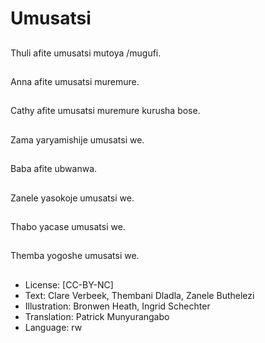 # Umusatsi

##
Thuli afite umusatsi mutoya /mugufi.

##
Anna afite umusatsi muremure.

##
Cathy afite umusatsi muremure kurusha bose.

##
Zama yaryamishije umusatsi we.

##
Baba afite ubwanwa.

##
Zanele yasokoje umusatsi we.

##
Thabo yacase umusatsi we.

##
Themba yogoshe umusatsi we.

##
* License: [CC-BY-NC]
* Text: Clare Verbeek, Thembani Dladla, Zanele Buthelezi
* Illustration: Bronwen Heath, Ingrid Schechter
* Translation: Patrick Munyurangabo
* Language: rw
